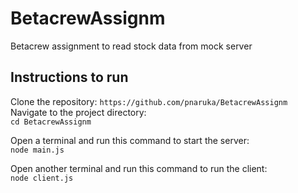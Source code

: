 # BetacrewAssignm
Betacrew assignment to read stock data from mock server

## Instructions to run
Clone the repository: `https://github.com/pnaruka/BetacrewAssignm`\
Navigate to the project directory:\
`cd BetacrewAssignm`

Open a terminal and run this command to start the server:\
`node main.js`

Open another terminal and run this command to run the client:\
`node client.js`